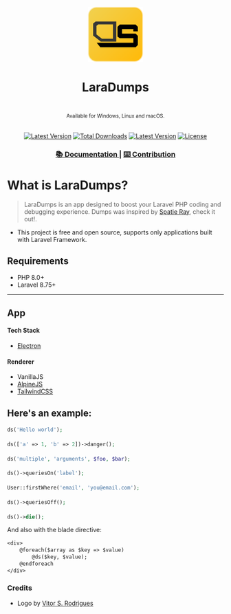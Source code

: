 <p align="center">
  <img src="./icon.png" height="128"  alt=""/>
</p>
<h1 align="center">LaraDumps</h1>
<div align="center">
  <br>
  <sub>Available for Windows, Linux and macOS.</sub>
</div>
<br>
<div align="center">
  <p align="center">
        <a href="https://packagist.org/packages/laradumps/laradumps"><img alt="Latest Version" src="https://img.shields.io/static/v1?label=laravel&message=%E2%89%A58.0&color=0078BE&logo=laravel&style=flat-square"></a>
        <a href="https://packagist.org/packages/laradumps/laradumps"><img alt="Total Downloads" src="https://img.shields.io/packagist/dt/laradumps/laradumps"></a>
        <a href="https://packagist.org/packages/laradumps/laradumps"><img alt="Latest Version" src="https://img.shields.io/packagist/v/laradumps/laradumps"></a>
        <a href="https://packagist.org/packages/laradumps/laradumps"><img alt="License" src="https://img.shields.io/github/license/laradumps/laradumps"></a>
  </p>
</div>
<div align="center">
  <h3> 
    <a href="https://laradumps.gitbook.io/laradumps/">
      📚 Documentation
    </a>
    <span> | </span>
    <a href="https://github.com/laradumps/laradumps/blob/main/CONTRIBUTING.md">
      ⌨️ Contribution
    </a>
  </h3>
</div>

# What is LaraDumps?

> LaraDumps is an app designed to boost your Laravel PHP coding and debugging experience. Dumps was inspired by [Spatie Ray](https://github.com/spatie/ray), check it out!.

* This project is free and open source, supports only applications built with Laravel Framework.

## Requirements

* PHP 8.0+
* Laravel 8.75+

---

## App

#### Tech Stack

* [Electron](https://www.electronjs.org/)

#### Renderer

* VanillaJS
* [AlpineJS](https://alpinejs.dev/)
* [TailwindCSS](https://tailwindcss.com/)

## Here's an example:

```php
ds('Hello world');

ds(['a' => 1, 'b' => 2])->danger();

ds('multiple', 'arguments', $foo, $bar);

ds()->queriesOn('label');

User::firstWhere('email', 'you@email.com');

ds()->queriesOff();

ds()->die(); 
```

And also with the blade directive:

```blade
<div>
    @foreach($array as $key => $value)
        @ds($key, $value);
    @endforeach
</div>
```

### Credits

- Logo by [Vitor S. Rodrigues](https://twitter.com/V1t0rSOuz4)
